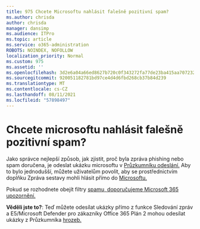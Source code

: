 ```yaml
---
title: 975 Chcete Microsoftu nahlásit falešně pozitivní spam?
ms.author: chrisda
author: chrisda
manager: dansimp
ms.audience: ITPro
ms.topic: article
ms.service: o365-administration
ROBOTS: NOINDEX, NOFOLLOW
localization_priority: Normal
ms.custom: 975
ms.assetid: ''
ms.openlocfilehash: 3d2e6a04a66ed8627b720c0f343272fa77de23ba415aa70723210587585c9b19
ms.sourcegitcommit: 920051182781bd97ce4d4d6fbd268cb37b84d239
ms.translationtype: MT
ms.contentlocale: cs-CZ
ms.lasthandoff: 08/11/2021
ms.locfileid: "57898497"
---
```

# <a name="would-you-like-to-report-a-spam-false-positive-to-microsoft"></a>Chcete microsoftu nahlásit falešně pozitivní spam?

Jako správce nejlepší způsob, jak zjistit, proč byla zpráva phishing nebo spam doručena, je odeslat ukázku microsoftu v [Průzkumníku odeslání.](https://protection.office.com/reportsubmission) Aby to bylo jednodušší, můžete uživatelům povolit, aby se prostřednictvím doplňku Zpráva sestavy mohli hlásit přímo do [Microsoftu.](https://appsource.microsoft.com/product/office/WA104381180?src=office&tab=Overview)

Pokud se rozhodnete obejít filtry [spamu, doporučujeme Microsoft 365 upozornění.](https://docs.microsoft.com/exchange/troubleshoot/antispam/cautions-against-bypassing-spam-filters)

**Věděli jste to?**: Teď [](https://protection.office.com/messagetrace) můžete odesílat ukázky přímo z funkce Sledování zpráv a E5/Microsoft Defender pro zákazníky Office 365 Plán 2 mohou odesílat ukázky z Průzkumníka [hrozeb.](https://docs.microsoft.com/microsoft-365/security/office-365-security/threat-explorer)
